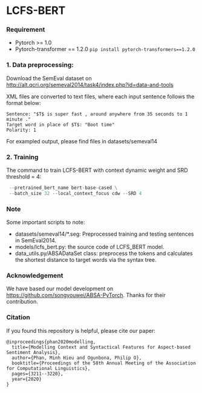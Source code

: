 # **LCFS-BERT**
### Requirement
* Pytorch >= 1.0
* Pytorch-transformer == 1.2.0 ```pip install pytorch-transformers==1.2.0```
### 1. Data preprocessing:
Download the SemEval dataset on http://alt.qcri.org/semeval2014/task4/index.php?id=data-and-tools

XML files are converted to text files, where each input sentence follows the format below:
```
Sentence: "$T$ is super fast , around anywhere from 35 seconds to 1 minute ."
Target word in place of $T$: "Boot time"
Polarity: 1
```

For exampled output, please find files in datasets/semeval14

### 2. Training
The command to train LCFS-BERT with context dynamic weight and SRD threshold = 4:
```python train.py --model_name lcfs_bert --dataset restaurant \
 --pretrained_bert_name bert-base-cased \
 --batch_size 32 --local_context_focus cdw --SRD 4
```

### Note
Some important scripts to note:
* datasets/semeval14/*.seg: Preprocessed training and testing sentences in SemEval2014.
* models/lcfs_bert.py: the source code of LCFS_BERT model.
* data_utils.py/ABSADataSet class: preprocess the tokens and calculates the shortest distance to target words via the syntax tree.

### Acknowledgement
We have based our model development on https://github.com/songyouwei/ABSA-PyTorch. Thanks for their contribution.
### Citation
If you found this repository is helpful, please cite our paper:
```
@inproceedings{phan2020modelling,
  title={Modelling Context and Syntactical Features for Aspect-based Sentiment Analysis},
  author={Phan, Minh Hieu and Ogunbona, Philip O},
  booktitle={Proceedings of the 58th Annual Meeting of the Association for Computational Linguistics},
  pages={3211--3220},
  year={2020}
}
```
